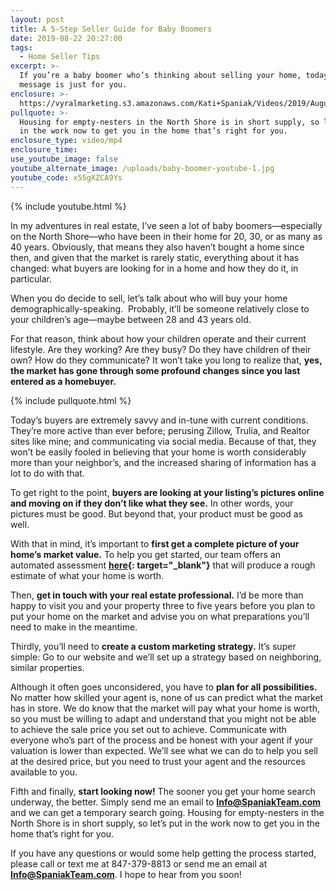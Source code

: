 ```yaml
---
layout: post
title: A 5-Step Seller Guide for Baby Boomers
date: 2019-08-22 20:27:00
tags:
  - Home Seller Tips
excerpt: >-
  If you’re a baby boomer who’s thinking about selling your home, today’s
  message is just for you.
enclosure: >-
  https://vyralmarketing.s3.amazonaws.com/Kati+Spaniak/Videos/2019/August/A+5-Step+Seller+Guide+for+Baby+Boomers.mp4
pullquote: >-
  Housing for empty-nesters in the North Shore is in short supply, so let’s put
  in the work now to get you in the home that’s right for you.
enclosure_type: video/mp4
enclosure_time:
use_youtube_image: false
youtube_alternate_image: /uploads/baby-boomer-youtube-1.jpg
youtube_code: x55gXZCA9Ys
---
```


{% include youtube.html %}

In my adventures in real estate, I’ve seen a lot of baby boomers—especially on the North Shore—who have been in their home for 20, 30, or as many as 40 years. Obviously, that means they also haven’t bought a home since then, and given that the market is rarely static, everything about it has changed: what buyers are looking for in a home and how they do it, in particular.&nbsp;

When you do decide to sell, let’s talk about who will buy your home demographically-speaking. &nbsp;Probably, it’ll be someone relatively close to your children’s age—maybe between 28 and 43 years old.&nbsp;

For that reason, think about how your children operate and their current lifestyle. Are they working? Are they busy? Do they have children of their own? How do they communicate? It won’t take you long to realize that, **yes, the market has gone through some profound changes since you last entered as a homebuyer.&nbsp;**

{% include pullquote.html %}

Today’s buyers are extremely savvy and in-tune with current conditions. They’re more active than ever before; perusing Zillow, Trulia, and Realtor sites like mine; and communicating via social media. Because of that, they won’t be easily fooled in believing that your home is worth considerably more than your neighbor’s, and the increased sharing of information has a lot to do with that.&nbsp;

To get right to the point, **buyers are looking at your listing’s pictures online and moving on if they don’t like what they see.** In other words, your pictures must be good. But beyond that, your product must be good as well.&nbsp;

With that in mind, it’s important to **first get a complete picture of your home’s market value.** To help you get started, our team offers an automated assessment **[here](https://www.spaniakteam.com/home-valuation/){: target="_blank"}** that will produce a rough estimate of what your home is worth.&nbsp;

Then, **get in touch with your real estate professional.** I’d be more than happy to visit you and your property three to five years before you plan to put your home on the market and advise you on what preparations you’ll need to make in the meantime. &nbsp;

Thirdly, you’ll need to **create a custom marketing strategy.** It’s super simple: Go to our website and we’ll set up a strategy based on neighboring, similar properties.&nbsp;

Although it often goes unconsidered, you have to **plan for all possibilities.** No matter how skilled your agent is, none of us can predict what the market has in store. We do know that the market will pay what your home is worth, so you must be willing to adapt and understand that you might not be able to achieve the sale price you set out to achieve. Communicate with everyone who’s part of the process and be honest with your agent if your valuation is lower than expected. We’ll see what we can do to help you sell at the desired price, but you need to trust your agent and the resources available to you.&nbsp;

Fifth and finally, **start looking now\!** The sooner you get your home search underway, the better. Simply send me an email to **[Info@SpaniakTeam.com](mailto:Info@SpaniakTeam.com)** and we can get a temporary search going. Housing for empty-nesters in the North Shore is in short supply, so let’s put in the work now to get you in the home that’s right for you.&nbsp;

If you have any questions or would some help getting the process started, please call or text me at 847-379-8813 or send me an email at **[Info@SpaniakTeam.com](mailto:Info@SpaniakTeam.com)**. I hope to hear from you soon\!